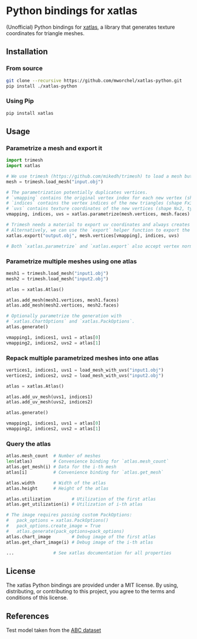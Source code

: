 # Python bindings for xatlas

(Unofficial) Python bindings for [xatlas](https://github.com/jpcy/xatlas), a library that generates texture coordinates for triangle meshes.

## Installation

### From source

```bash
git clone --recursive https://github.com/mworchel/xatlas-python.git
pip install ./xatlas-python
```

### Using Pip

```bash
pip install xatlas
```

## Usage

### Parametrize a mesh and export it

```python
import trimesh
import xatlas

# We use trimesh (https://github.com/mikedh/trimesh) to load a mesh but you can use any library.
mesh = trimesh.load_mesh("input.obj")

# The parametrization potentially duplicates vertices.
# `vmapping` contains the original vertex index for each new vertex (shape N, type uint32).
# `indices` contains the vertex indices of the new triangles (shape Fx3, type uint32)
# `uvs` contains texture coordinates of the new vertices (shape Nx2, type float32)
vmapping, indices, uvs = xatlas.parametrize(mesh.vertices, mesh.faces)

# Trimesh needs a material to export uv coordinates and always creates a *.mtl file.
# Alternatively, we can use the `export` helper function to export the mesh as obj.
xatlas.export("output.obj", mesh.vertices[vmapping], indices, uvs)

# Both `xatlas.parametrize` and `xatlas.export` also accept vertex normals
```

### Parametrize multiple meshes using one atlas

```python
mesh1 = trimesh.load_mesh("input1.obj")
mesh2 = trimesh.load_mesh("input2.obj")

atlas = xatlas.Atlas()

atlas.add_mesh(mesh1.vertices, mesh1.faces)
atlas.add_mesh(mesh2.vertices, mesh2.faces)

# Optionally parametrize the generation with
# `xatlas.ChartOptions` and `xatlas.PackOptions`.
atlas.generate()

vmapping1, indices1, uvs1 = atlas[0]
vmapping2, indices2, uvs2 = atlas[1]
```

### Repack multiple parametrized meshes into one atlas

```python
vertices1, indices1, uvs1 = load_mesh_with_uvs("input1.obj")
vertices2, indices2, uvs2 = load_mesh_with_uvs("input2.obj")

atlas = xatlas.Atlas()

atlas.add_uv_mesh(uvs1, indices1)
atlas.add_uv_mesh(uvs2, indices2)

atlas.generate()

vmapping1, indices1, uvs1 = atlas[0]
vmapping2, indices2, uvs2 = atlas[1]
```

### Query the atlas

```python
atlas.mesh_count  # Number of meshes
len(atlas)        # Convenience binding for `atlas.mesh_count`
atlas.get_mesh(i) # Data for the i-th mesh
atlas[i]          # Convenience binding for `atlas.get_mesh`

atlas.width       # Width of the atlas 
atlas.height      # Height of the atlas

atlas.utilization        # Utilization of the first atlas
atlas.get_utilization(i) # Utilization of i-th atlas

# The image requires passing custom PackOptions:
#   pack_options = xatlas.PackOptions()
#   pack_options.create_image = True
#   atlas.generate(pack_options=pack_options)
atlas.chart_image        # Debug image of the first atlas
atlas.get_chart_image(i) # Debug image of the i-th atlas

...               # See xatlas documentation for all properties
```

## License

The xatlas Python bindings are provided under a MIT license. By using, distributing, or contributing to this project, you agree to the terms and conditions of this license.

## References

Test model taken from the [ABC dataset](https://deep-geometry.github.io/abc-dataset/)
